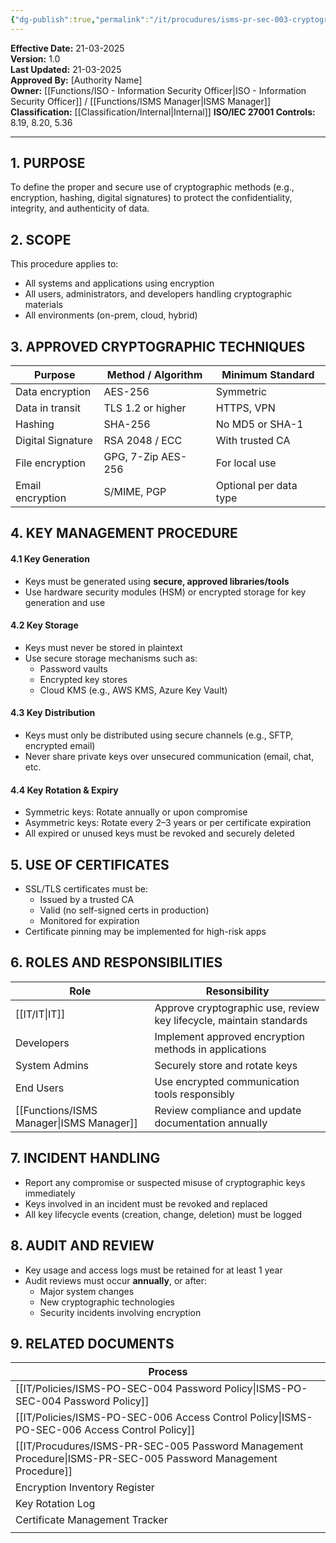 ```yaml
---
{"dg-publish":true,"permalink":"/it/procudures/isms-pr-sec-003-cryptographic-controls-procedure/","noteIcon":"default"}
---
```


 
**Effective Date:** 21-03-2025  
**Version:** 1.0  
**Last Updated:** 21-03-2025  
**Approved By:** [Authority Name]  
**Owner:** [[Functions/ISO - Information Security Officer\|ISO - Information Security Officer]] / [[Functions/ISMS Manager\|ISMS Manager]]
**Classification:** [[Classification/Internal\|Internal]]
**ISO/IEC 27001 Controls:** 8.19, 8.20, 5.36

---
## **1. PURPOSE**  
To define the proper and secure use of cryptographic methods (e.g., encryption, hashing, digital signatures) to protect the confidentiality, integrity, and authenticity of data.
## **2. SCOPE**
This procedure applies to:
- All systems and applications using encryption
- All users, administrators, and developers handling cryptographic materials
- All environments (on-prem, cloud, hybrid)
## **3. APPROVED CRYPTOGRAPHIC TECHNIQUES** 

| Purpose           | Method / Algorithm | Minimum Standard       |
| ----------------- | ------------------ | ---------------------- |
| Data encryption   | AES-256            | Symmetric              |
| Data in transit   | TLS 1.2 or higher  | HTTPS, VPN             |
| Hashing           | SHA-256            | No MD5 or SHA-1        |
| Digital Signature | RSA 2048 / ECC     | With trusted CA        |
| File encryption   | GPG, 7-Zip AES-256 | For local use          |
| Email encryption  | S/MIME, PGP        | Optional per data type |
## **4. KEY MANAGEMENT PROCEDURE**
#### 4.1 Key Generation
- Keys must be generated using **secure, approved libraries/tools**
- Use hardware security modules (HSM) or encrypted storage for key generation and use
#### 4.2 Key Storage
- Keys must never be stored in plaintext
- Use secure storage mechanisms such as:
    - Password vaults
    - Encrypted key stores
    - Cloud KMS (e.g., AWS KMS, Azure Key Vault)
#### 4.3 Key Distribution
- Keys must only be distributed using secure channels (e.g., SFTP, encrypted email)
- Never share private keys over unsecured communication (email, chat, etc.
#### 4.4 Key Rotation & Expiry
- Symmetric keys: Rotate annually or upon compromise
- Asymmetric keys: Rotate every 2–3 years or per certificate expiration
- All expired or unused keys must be revoked and securely deleted
## **5. USE OF CERTIFICATES**  
- SSL/TLS certificates must be:
    - Issued by a trusted CA
    - Valid (no self-signed certs in production)
    - Monitored for expiration
- Certificate pinning may be implemented for high-risk apps
## **6. ROLES AND RESPONSIBILITIES**

| Role             | Resonsibility                                                       |
| ---------------- | ------------------------------------------------------------------- |
| [[IT/IT\|IT]]           | Approve cryptographic use, review key lifecycle, maintain standards |
| Developers       | Implement approved encryption methods in applications               |
| System Admins    | Securely store and rotate keys                                      |
| End Users        | Use encrypted communication tools responsibly                       |
| [[Functions/ISMS Manager\|ISMS Manager]] | Review compliance and update documentation annually                 |
## **7. INCIDENT HANDLING**  
- Report any compromise or suspected misuse of cryptographic keys immediately
- Keys involved in an incident must be revoked and replaced
- All key lifecycle events (creation, change, deletion) must be logged
## **8. AUDIT AND REVIEW**
- Key usage and access logs must be retained for at least 1 year
- Audit reviews must occur **annually**, or after:
    - Major system changes
    - New cryptographic technologies
    - Security incidents involving encryption
## **9. RELATED DOCUMENTS**

| Process                                           |
| ------------------------------------------------- |
| [[IT/Policies/ISMS-PO-SEC-004 Password Policy\|ISMS-PO-SEC-004 Password Policy]]               |
| [[IT/Policies/ISMS-PO-SEC-006 Access Control Policy\|ISMS-PO-SEC-006 Access Control Policy]]         |
| [[IT/Procudures/ISMS-PR-SEC-005 Password Management Procedure\|ISMS-PR-SEC-005 Password Management Procedure]] |
| Encryption Inventory Register                     |
| Key Rotation Log                                  |
| Certificate Management Tracker                    |
|                                                   |








